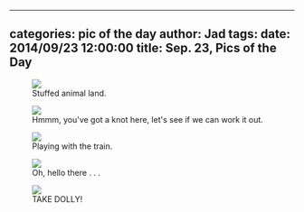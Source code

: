 
---
categories: pic of the day
author: Jad
tags: 
date: 2014/09/23 12:00:00
title: Sep. 23, Pics of the Day 
---

<figure>
<img src="/img/2014/09/23/img_20140923_112825021_medium.jpg" />
<figcaption>Stuffed animal land.</figcaption>
</figure>

<figure>
<img src="/img/2014/09/23/img_20140923_130923201_medium.jpg" />
<figcaption>Hmmm, you've got a knot here, let's see if we can work it out.</figcaption>
</figure>

<figure>
<img src="/img/2014/09/23/img_20140923_125634574_medium.jpg" />
<figcaption>Playing with the train.</figcaption>
</figure>

<figure>
<img src="/img/2014/09/23/img_20140923_110317724_medium.jpg" />
<figcaption>Oh, hello there . . .</figcaption>
</figure>

<figure>
<img src="/img/2014/09/23/img_20140923_110205183_medium.jpg" />
<figcaption>TAKE DOLLY!</figcaption>
</figure>
